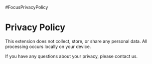 #FocusPrivacyPolicy
<!DOCTYPE html>
<html>
<head>
  <title>Privacy Policy</title>
</head>
<body>
  <h1>Privacy Policy</h1>
  <p>
    This extension does not collect, store, or share any personal data. All processing occurs locally on your device.
  </p>
  <p>
    If you have any questions about your privacy, please contact us.
  </p>
</body>
</html>
